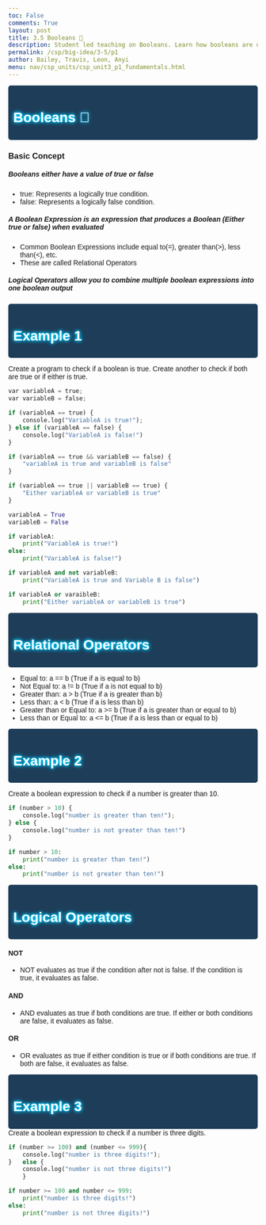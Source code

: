 ```yaml
---
toc: False
comments: True
layout: post
title: 3.5 Booleans 🔄
description: Student led teaching on Booleans. Learn how booleans are used in decision-making with logical operators (like less than or greater than).
permalink: /csp/big-idea/3-5/p1
author: Bailey, Travis, Leon, Anyi
menu: nav/csp_units/csp_unit3_p1_fundamentals.html
---
```


<style>
    .left-pattern, .right-pattern {
        position: fixed;
        top: 0;
        width: 200px;
        height: 100%;
        background-image: url('https://cdn.pixabay.com/photo/2022/11/02/22/25/background-7566164_1280.jpg');
        background-repeat: no-repeat;
        background-size: cover;
        z-index: -1;
    }
    .left-pattern {
        left: 0;
    }
    .right-pattern {
        right: 0;
    }
    body {
        font-family: 'Comic Sans MS', cursive, sans-serif;
    }
    h1 {
             color: #ffffff;  
            text-shadow: 
                0 0 3px #00ccff,  
                0 0 6px #00ccff, 
                0 0 10px #00ccff;
        }
    .wtv {
    background-color: #1e3d59;
    padding: 10px;
    border-radius: 5px;
    }
</style>

<!-- Left and right side patterns -->
<div class='left-pattern'></div>
<div class='right-pattern'></div>

<div class="wtv">
    <h1>Booleans 🔄</h1>
</div>

### Basic Concept
##### Booleans either have a value of true or false
- true: Represents a logically true condition.
- false: Represents a logically false condition.

##### A Boolean Expression is an expression that produces a Boolean (Either true or false) when evaluated
- Common Boolean Expressions include equal to(=), greater than(>), less than(<), etc. 
- These are called Relational Operators

##### Logical Operators allow you to combine multiple boolean expressions into one boolean output

<div class="wtv">
    <h1>Example 1</h1>
</div>

Create a program to check if a boolean is true. Create another to check if both are true or if either is true.


```python
var variableA = true;
var variableB = false;

if (variableA == true) {
    console.log("VariableA is true!");
} else if (variableA == false) {
    console.log("VariableA is false!")
}

if (variableA == true && variableB == false) {
    "variableA is true and variableB is false"
}

if (variableA == true || variableB == true) {
    "Either variableA or variableB is true"
}
```


```python
variableA = True
variableB = False

if variableA:
    print("VariableA is true!")
else:
    print("VariableA is false!")

if variableA and not variableB:
    print("VariableA is true and Variable B is false")

if variableA or varaibleB:
    print("Either variableA or variableB is true")    
```

<div class="wtv">
    <h1>Relational Operators</h1>
</div>

- Equal to: a == b (True if a is equal to b)
- Not Equal to: a != b (True if a is not equal to b)
- Greater than: a > b (True if a is greater than b)
- Less than: a < b (True if a is less than b)
- Greater than or Equal to: a >= b (True if a is greater than or equal to b)
- Less than or Equal to: a <= b (True if a is less than or equal to b)

<div class="wtv">
    <h1>Example 2</h1>
</div>

Create a boolean expression to check if a number is greater than 10.


```python
if (number > 10) {
    console.log("number is greater than ten!");
} else {
    console.log("number is not greater than ten!")
}
```


```python
if number > 10:
    print("number is greater than ten!")
else:
    print("number is not greater than ten!")
```

<div class="wtv">
    <h1>Logical Operators</h1>
</div>

#### NOT
- NOT evaluates as true if the condition after not is false. If the condition is true, it evaluates as false.

#### AND
- AND evaluates as true if both conditions are true. If either or both conditions are false, it evaluates as false.

#### OR
- OR evaluates as true if either condition is true or if both conditions are true. If both are false, it evaluates as false.

<div class="wtv">
    <h1>Example 3</h1>
</div>
Create a boolean expression to check if a number is three digits.


```python
if (number >= 100) and (number <= 999){
    console.log("number is three digits!");
}   else {
    console.log("number is not three digits!")
    }
```


```python
if number >= 100 and number <= 999:
    print("number is three digits!")
else:
    print("number is not three digits!")

```
